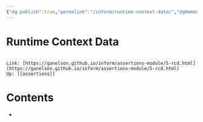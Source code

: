```yaml
---
{"dg-publish":true,"permalink":"/inform/runtime-context-data/","dgHomeLink":true,"dgPassFrontmatter":false}
---
```


# Runtime Context Data
```ad-info

Link: [https://ganelson.github.io/inform/assertions-module/5-rcd.html](https://ganelson.github.io/inform/assertions-module/5-rcd.html)
Up: [[assertions]]
```

# Contents
- 